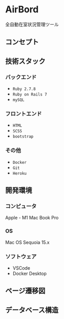 # AirBord
全自動在室状況管理ツール
## コンセプト
## 技術スタック
### バックエンド
* `Ruby 2.7.8` 
* `Ruby on Rails 7`  
* `mySQL`

### フロントエンド
* `HTML`
* `SCSS`
* `bootstrap`

### その他
* `Docker`
* `Git`
* `Heroku`


## 開発環境
### コンピュータ
Apple - M1 Mac Book Pro
### OS
Mac OS Sequoia 15.x
### ソフトウェア
* VSCode
* Docker Desktop 

## ページ遷移図


## データベース構造


## 